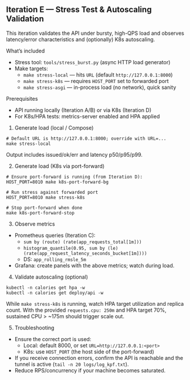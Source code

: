 ## Iteration E — Stress Test & Autoscaling Validation

This iteration validates the API under bursty, high-QPS load and observes latency/error characteristics and (optionally) K8s autoscaling.

What’s included
- Stress tool: `tools/stress_burst.py` (async HTTP load generator)
- Make targets:
  - `make stress-local` — hits `URL` (default `http://127.0.0.1:8000`)
  - `make stress-k8s` — requires `HOST_PORT` set to forwarded port
  - `make stress-asgi` — in-process load (no network), quick sanity

Prerequisites
- API running locally (Iteration A/B) or via K8s (Iteration D)
- For K8s/HPA tests: metrics-server enabled and HPA applied

1) Generate load (local / Compose)
```
# Default URL is http://127.0.0.1:8000; override with URL=...
make stress-local
```
Output includes issued/ok/err and latency p50/p95/p99.

2) Generate load (K8s via port-forward)
```
# Ensure port-forward is running (from Iteration D):
HOST_PORT=8010 make k8s-port-forward-bg

# Run stress against forwarded port
HOST_PORT=8010 make stress-k8s

# Stop port-forward when done
make k8s-port-forward-stop
```

3) Observe metrics
- Prometheus queries (Iteration C):
  - `sum by (route) (rate(app_requests_total[1m]))`
  - `histogram_quantile(0.95, sum by (le) (rate(app_request_latency_seconds_bucket[1m])))`
  - DS: `app_rolling_rmsle_5m`
- Grafana: create panels with the above metrics; watch during load.

4) Validate autoscaling (optional)
```
kubectl -n calories get hpa -w
kubectl -n calories get deploy/api -w
```
While `make stress-k8s` is running, watch HPA target utilization and replica count. With the provided `requests.cpu: 250m` and HPA target 70%, sustained CPU > ~175m should trigger scale out.

5) Troubleshooting
- Ensure the correct port is used:
  - Local: default 8000, or set `URL=http://127.0.0.1:<port>`
  - K8s: use `HOST_PORT` (the host side of the port-forward)
- If you receive connection errors, confirm the API is reachable and the tunnel is active (`tail -n 20 logs/log_kpf.txt`).
- Reduce RPS/concurrency if your machine becomes saturated.

